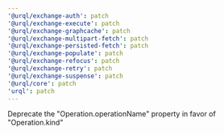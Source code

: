 ```yaml
---
'@urql/exchange-auth': patch
'@urql/exchange-execute': patch
'@urql/exchange-graphcache': patch
'@urql/exchange-multipart-fetch': patch
'@urql/exchange-persisted-fetch': patch
'@urql/exchange-populate': patch
'@urql/exchange-refocus': patch
'@urql/exchange-retry': patch
'@urql/exchange-suspense': patch
'@urql/core': patch
'urql': patch
---
```


Deprecate the "Operation.operationName" property in favor of "Operation.kind"
